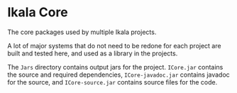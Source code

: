 Ikala Core
=====
The core packages used by multiple Ikala projects.

A lot of major systems that do not need to be redone for each project are built and tested here, and used as a library in the projects.

The `Jars` directory contains output jars for the project. `ICore.jar` contains the source and required dependencies, `ICore-javadoc.jar` contains javadoc for the source, and `ICore-source.jar` contains source files for the code.
